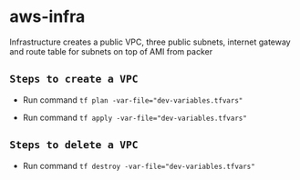 # aws-infra

Infrastructure creates a public VPC, three public subnets, internet gateway and route table for subnets on top of AMI from packer

## `Steps to create a VPC`

- Run command  `tf plan -var-file="dev-variables.tfvars"`

- Run command  `tf apply -var-file="dev-variables.tfvars"`

## `Steps to delete a VPC`

- Run command  `tf destroy -var-file="dev-variables.tfvars"`